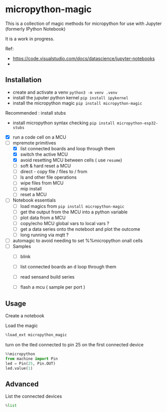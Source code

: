 # micropython-magic

This is a collection of magic methods for micropython for use with Jupyter (formerly IPython Notebook)

It is a work in progress.

Ref:
 - https://code.visualstudio.com/docs/datascience/jupyter-notebooks
 - 


## Installation
- create and activate a venv `python3 -m venv .venv`
- install the juputer python kernel `pip install ipykernel`	
- install the micropython magic `pip install micropython-magic`

Recommended : install stubs 
- install micropython syntax checking `pip install micropython-esp32-stubs`


 - [x] run a code cell on a MCU 
 - [ ] mpremote primitives
   - [x] list connected boards and loop through them 
   - [x] switch the active MCU
   - [x] avoid resetting MCU between cells ( use `resume`)
   - [ ] soft & hard reset a MCU
   - [ ] direct - copy file / files to / from 
   - [ ] ls and other file operations 
   - [ ] wipe files from MCU 
   - [ ] mip install 
   - [ ] reset a MCU
 - [ ] Notebook essentials
   - [ ] load magics from `pip install micropython-magic`
   - [ ] get the output from the MCU into a python variable 
   - [ ] plot data from a MCU
   - [ ] copy/echo MCU global vars to local vars ?
   - [ ] get a data series onto the noteboot and plot the outcome 
   - [ ] long running via mqtt ?
 - [ ] automagic to avoid needing to set %%micropython onall cells
 - [ ] Samples 
   - [ ] blink
   - [ ] list connected boards an d loop through them 
   - [ ] read sensand build series 
   - [ ] flash a mcu ( sample per port )



## Usage

Create a notebook 

Load the magic

```python
%load_ext micropython_magic
```

turn on the tled connected to pin 25 on the first connected device 
```python
%%micropython  
from machine import Pin
led = Pin(25, Pin.OUT)
led.value(1)
```

## Advanced 
List the connected devices 
```python
%list
```


